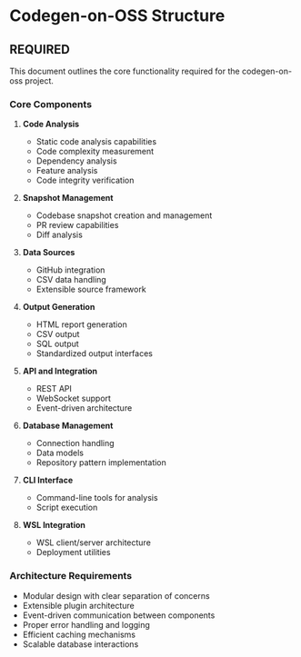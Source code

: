 # Codegen-on-OSS Structure

## REQUIRED

This document outlines the core functionality required for the codegen-on-oss project.

### Core Components

1. **Code Analysis**
   - Static code analysis capabilities
   - Code complexity measurement
   - Dependency analysis
   - Feature analysis
   - Code integrity verification

2. **Snapshot Management**
   - Codebase snapshot creation and management
   - PR review capabilities
   - Diff analysis

3. **Data Sources**
   - GitHub integration
   - CSV data handling
   - Extensible source framework

4. **Output Generation**
   - HTML report generation
   - CSV output
   - SQL output
   - Standardized output interfaces

5. **API and Integration**
   - REST API
   - WebSocket support
   - Event-driven architecture

6. **Database Management**
   - Connection handling
   - Data models
   - Repository pattern implementation

7. **CLI Interface**
   - Command-line tools for analysis
   - Script execution

8. **WSL Integration**
   - WSL client/server architecture
   - Deployment utilities

### Architecture Requirements

- Modular design with clear separation of concerns
- Extensible plugin architecture
- Event-driven communication between components
- Proper error handling and logging
- Efficient caching mechanisms
- Scalable database interactions

